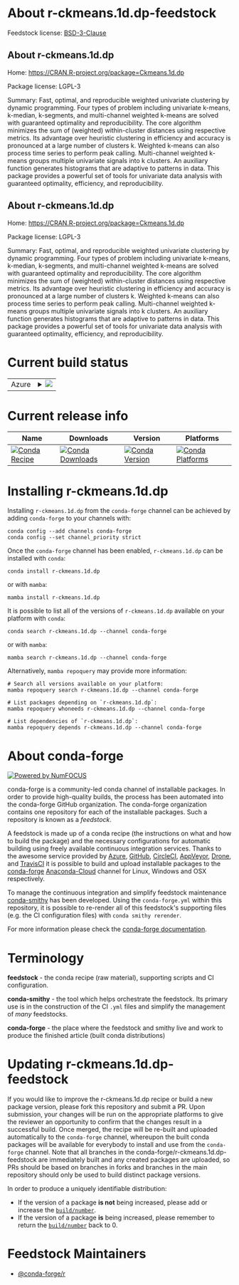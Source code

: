 About r-ckmeans.1d.dp-feedstock
===============================

Feedstock license: [BSD-3-Clause](https://github.com/conda-forge/r-ckmeans.1d.dp-feedstock/blob/main/LICENSE.txt)


About r-ckmeans.1d.dp
---------------------

Home: https://CRAN.R-project.org/package=Ckmeans.1d.dp

Package license: LGPL-3

Summary: Fast, optimal, and reproducible weighted univariate clustering by dynamic programming. Four types of problem including univariate k-means, k-median, k-segments, and multi-channel weighted k-means are solved with guaranteed optimality and reproducibility. The core algorithm minimizes the sum of (weighted) within-cluster distances using respective metrics. Its advantage over heuristic clustering in efficiency and accuracy is pronounced at a large number of clusters k. Weighted k-means can also process time series to perform peak calling. Multi-channel weighted k-means groups multiple univariate signals into k clusters. An auxiliary function generates histograms that are adaptive to patterns in data. This package provides a powerful set of tools for univariate data analysis with guaranteed optimality, efficiency, and reproducibility.

About r-ckmeans.1d.dp
---------------------

Home: https://CRAN.R-project.org/package=Ckmeans.1d.dp

Package license: LGPL-3

Summary: Fast, optimal, and reproducible weighted univariate clustering by dynamic programming. Four types of problem including univariate k-means, k-median, k-segments, and multi-channel weighted k-means are solved with guaranteed optimality and reproducibility. The core algorithm minimizes the sum of (weighted) within-cluster distances using respective metrics. Its advantage over heuristic clustering in efficiency and accuracy is pronounced at a large number of clusters k. Weighted k-means can also process time series to perform peak calling. Multi-channel weighted k-means groups multiple univariate signals into k clusters. An auxiliary function generates histograms that are adaptive to patterns in data. This package provides a powerful set of tools for univariate data analysis with guaranteed optimality, efficiency, and reproducibility.

Current build status
====================


<table>
    
  <tr>
    <td>Azure</td>
    <td>
      <details>
        <summary>
          <a href="https://dev.azure.com/conda-forge/feedstock-builds/_build/latest?definitionId=8335&branchName=main">
            <img src="https://dev.azure.com/conda-forge/feedstock-builds/_apis/build/status/r-ckmeans.1d.dp-feedstock?branchName=main">
          </a>
        </summary>
        <table>
          <thead><tr><th>Variant</th><th>Status</th></tr></thead>
          <tbody><tr>
              <td>linux_64_r_base4.2</td>
              <td>
                <a href="https://dev.azure.com/conda-forge/feedstock-builds/_build/latest?definitionId=8335&branchName=main">
                  <img src="https://dev.azure.com/conda-forge/feedstock-builds/_apis/build/status/r-ckmeans.1d.dp-feedstock?branchName=main&jobName=linux&configuration=linux%20linux_64_r_base4.2" alt="variant">
                </a>
              </td>
            </tr><tr>
              <td>linux_64_r_base4.3</td>
              <td>
                <a href="https://dev.azure.com/conda-forge/feedstock-builds/_build/latest?definitionId=8335&branchName=main">
                  <img src="https://dev.azure.com/conda-forge/feedstock-builds/_apis/build/status/r-ckmeans.1d.dp-feedstock?branchName=main&jobName=linux&configuration=linux%20linux_64_r_base4.3" alt="variant">
                </a>
              </td>
            </tr><tr>
              <td>osx_64_r_base4.2</td>
              <td>
                <a href="https://dev.azure.com/conda-forge/feedstock-builds/_build/latest?definitionId=8335&branchName=main">
                  <img src="https://dev.azure.com/conda-forge/feedstock-builds/_apis/build/status/r-ckmeans.1d.dp-feedstock?branchName=main&jobName=osx&configuration=osx%20osx_64_r_base4.2" alt="variant">
                </a>
              </td>
            </tr><tr>
              <td>osx_64_r_base4.3</td>
              <td>
                <a href="https://dev.azure.com/conda-forge/feedstock-builds/_build/latest?definitionId=8335&branchName=main">
                  <img src="https://dev.azure.com/conda-forge/feedstock-builds/_apis/build/status/r-ckmeans.1d.dp-feedstock?branchName=main&jobName=osx&configuration=osx%20osx_64_r_base4.3" alt="variant">
                </a>
              </td>
            </tr><tr>
              <td>win_64</td>
              <td>
                <a href="https://dev.azure.com/conda-forge/feedstock-builds/_build/latest?definitionId=8335&branchName=main">
                  <img src="https://dev.azure.com/conda-forge/feedstock-builds/_apis/build/status/r-ckmeans.1d.dp-feedstock?branchName=main&jobName=win&configuration=win%20win_64_" alt="variant">
                </a>
              </td>
            </tr>
          </tbody>
        </table>
      </details>
    </td>
  </tr>
</table>

Current release info
====================

| Name | Downloads | Version | Platforms |
| --- | --- | --- | --- |
| [![Conda Recipe](https://img.shields.io/badge/recipe-r--ckmeans.1d.dp-green.svg)](https://anaconda.org/conda-forge/r-ckmeans.1d.dp) | [![Conda Downloads](https://img.shields.io/conda/dn/conda-forge/r-ckmeans.1d.dp.svg)](https://anaconda.org/conda-forge/r-ckmeans.1d.dp) | [![Conda Version](https://img.shields.io/conda/vn/conda-forge/r-ckmeans.1d.dp.svg)](https://anaconda.org/conda-forge/r-ckmeans.1d.dp) | [![Conda Platforms](https://img.shields.io/conda/pn/conda-forge/r-ckmeans.1d.dp.svg)](https://anaconda.org/conda-forge/r-ckmeans.1d.dp) |

Installing r-ckmeans.1d.dp
==========================

Installing `r-ckmeans.1d.dp` from the `conda-forge` channel can be achieved by adding `conda-forge` to your channels with:

```
conda config --add channels conda-forge
conda config --set channel_priority strict
```

Once the `conda-forge` channel has been enabled, `r-ckmeans.1d.dp` can be installed with `conda`:

```
conda install r-ckmeans.1d.dp
```

or with `mamba`:

```
mamba install r-ckmeans.1d.dp
```

It is possible to list all of the versions of `r-ckmeans.1d.dp` available on your platform with `conda`:

```
conda search r-ckmeans.1d.dp --channel conda-forge
```

or with `mamba`:

```
mamba search r-ckmeans.1d.dp --channel conda-forge
```

Alternatively, `mamba repoquery` may provide more information:

```
# Search all versions available on your platform:
mamba repoquery search r-ckmeans.1d.dp --channel conda-forge

# List packages depending on `r-ckmeans.1d.dp`:
mamba repoquery whoneeds r-ckmeans.1d.dp --channel conda-forge

# List dependencies of `r-ckmeans.1d.dp`:
mamba repoquery depends r-ckmeans.1d.dp --channel conda-forge
```


About conda-forge
=================

[![Powered by
NumFOCUS](https://img.shields.io/badge/powered%20by-NumFOCUS-orange.svg?style=flat&colorA=E1523D&colorB=007D8A)](https://numfocus.org)

conda-forge is a community-led conda channel of installable packages.
In order to provide high-quality builds, the process has been automated into the
conda-forge GitHub organization. The conda-forge organization contains one repository
for each of the installable packages. Such a repository is known as a *feedstock*.

A feedstock is made up of a conda recipe (the instructions on what and how to build
the package) and the necessary configurations for automatic building using freely
available continuous integration services. Thanks to the awesome service provided by
[Azure](https://azure.microsoft.com/en-us/services/devops/), [GitHub](https://github.com/),
[CircleCI](https://circleci.com/), [AppVeyor](https://www.appveyor.com/),
[Drone](https://cloud.drone.io/welcome), and [TravisCI](https://travis-ci.com/)
it is possible to build and upload installable packages to the
[conda-forge](https://anaconda.org/conda-forge) [Anaconda-Cloud](https://anaconda.org/)
channel for Linux, Windows and OSX respectively.

To manage the continuous integration and simplify feedstock maintenance
[conda-smithy](https://github.com/conda-forge/conda-smithy) has been developed.
Using the ``conda-forge.yml`` within this repository, it is possible to re-render all of
this feedstock's supporting files (e.g. the CI configuration files) with ``conda smithy rerender``.

For more information please check the [conda-forge documentation](https://conda-forge.org/docs/).

Terminology
===========

**feedstock** - the conda recipe (raw material), supporting scripts and CI configuration.

**conda-smithy** - the tool which helps orchestrate the feedstock.
                   Its primary use is in the construction of the CI ``.yml`` files
                   and simplify the management of *many* feedstocks.

**conda-forge** - the place where the feedstock and smithy live and work to
                  produce the finished article (built conda distributions)


Updating r-ckmeans.1d.dp-feedstock
==================================

If you would like to improve the r-ckmeans.1d.dp recipe or build a new
package version, please fork this repository and submit a PR. Upon submission,
your changes will be run on the appropriate platforms to give the reviewer an
opportunity to confirm that the changes result in a successful build. Once
merged, the recipe will be re-built and uploaded automatically to the
`conda-forge` channel, whereupon the built conda packages will be available for
everybody to install and use from the `conda-forge` channel.
Note that all branches in the conda-forge/r-ckmeans.1d.dp-feedstock are
immediately built and any created packages are uploaded, so PRs should be based
on branches in forks and branches in the main repository should only be used to
build distinct package versions.

In order to produce a uniquely identifiable distribution:
 * If the version of a package **is not** being increased, please add or increase
   the [``build/number``](https://docs.conda.io/projects/conda-build/en/latest/resources/define-metadata.html#build-number-and-string).
 * If the version of a package **is** being increased, please remember to return
   the [``build/number``](https://docs.conda.io/projects/conda-build/en/latest/resources/define-metadata.html#build-number-and-string)
   back to 0.

Feedstock Maintainers
=====================

* [@conda-forge/r](https://github.com/conda-forge/r/)

